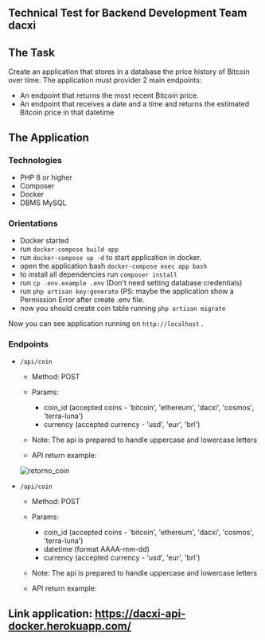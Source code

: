 ## Technical Test for Backend Development Team dacxi

## The Task

Create an application that stores in a database the price history of Bitcoin over time. The
application must provider 2 main endpoints:
- An endpoint that returns the most recent Bitcoin price.
- An endpoint that receives a date and a time and returns the estimated Bitcoin price in that
datetime

## The Application

### Technologies
- PHP 8 or higher
- Composer
- Docker
- DBMS MySQL

### Orientations

- Docker started
- run `docker-compose build app`
- run `docker-compose up -d` to start application in docker.
- open the application bash `docker-compose exec app bash`
- to install all dependencies run `composer install`
- run `cp .env.example .env` (Don't need setting database credentials)
- run `php artisan key:generate` (PS: maybe the application show a Permission Error after create .env file.
- now you should create coin table running `php artisan migrate`

Now you can see application running on `http://localhost` .

### Endpoints

- `/api/coin`
    - Method: POST
    - Params:
        - coin_id (accepted coins - 'bitcoin', 'ethereum', 'dacxi', 'cosmos', 'terra-luna')
        - currency (accepted currency - 'usd', 'eur', 'brl')
    - Note: The api is prepared to handle uppercase and lowercase letters

    - API return example:
    
    ![retorno_coin](https://user-images.githubusercontent.com/62220624/176809139-7a744af1-5fb4-4de0-b813-dc9190b2c1c5.PNG)
    
- `/api/coin`
    - Method: POST
    - Params:
        - coin_id (accepted coins - 'bitcoin', 'ethereum', 'dacxi', 'cosmos', 'terra-luna')
        - datetime (format AAAA-mm-dd)
        - currency (accepted currency - 'usd', 'eur', 'brl')
    - Note: The api is prepared to handle uppercase and lowercase letters

    - API return example:
    

## Link application: https://dacxi-api-docker.herokuapp.com/
